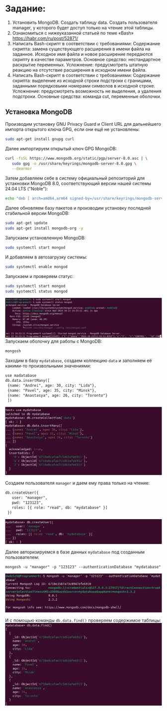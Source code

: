 # Задание:
1. Установить MongoDB. Создать таблицу data. Создать пользователя manager, у которого будет доступ только на чтение этой таблицы.
2. Ознакомиться с нижеуказанной статьей по теме «Bash» https://habr.com/ru/post/52871/
3. Написать Bash-скрипт в соответствии с требованиями:
Содержание скрипта: замена существующего расширения в имени файла на заданное. Исходное имя файла и новое расширение передаются скрипту в качестве параметров.
Основное средство: нестандартное раскрытие переменных.
Усложнение: предусмотреть штатную реакцию на отсутствие расширения в исходном имени файла.
4. Написать Bash-скрипт в соответствии с требованиями:
Содержание скрипта: выделение из исходной строки подстроки с границами, заданными порядковыми номерами символов в исходной строке.
Усложнение: предусмотреть возможность не выделения, а удаления подстроки.
Основные средства: команда cut, переменные оболочки.

## Установка MongoDB
Производим установку GNU Privacy Guard и Client URL для дальнейшего импорта открытого ключа GPG, если они ещё не установлены:
```Bash
sudo apt-get install gnupg curl
```
Далее импортируем открытый ключ GPG MongoDB:
```Bash
curl -fsSL https://www.mongodb.org/static/pgp/server-8.0.asc | \
   sudo gpg -o /usr/share/keyrings/mongodb-server-8.0.gpg \
   --dearmor
```
Затем добавляем себе в систему официальный репозиторий для устакновки MongoDB 8.0, соответствующий версии нашей системы 24.04 LTS ("Noble"):
```Bash
echo "deb [ arch=amd64,arm64 signed-by=/usr/share/keyrings/mongodb-server-8.0.gpg ] https://repo.mongodb.org/apt/ubuntu noble/mongodb-org/8.0 multiverse" | sudo tee /etc/apt/sources.list.d/mongodb-org-8.0.list
```
Далее обновляем базу пакетов и производим установку последней стабильной версии MongoDB:
```Bash
sudo apt-get update
sudo apt-get install mongodb-org -y
```

Запускаем установленную MongoDB:
```Bash
sudo systemctl start mongod
```
И добавляем в автозагрузку системы:
```Bash
sudo systemctl enable mongod
```
Запускаем и проверяем статус:
```Bash
sudo systemctl start mongod
sudo systemctl status mongod
```
![alt text](image-1.png)
Запускаем оболочку для работы с MongoDB:
```Bash
mongosh
```

Заходим в базу `mydatabase`, создаем коллекцию `data` и заполняем её какими-то произвольными значениями:
```
use madatabase
db.data.insertMany([
 {name: "Andrei", age: 30, city: "Lida"},
 {name: "Pavel", age: 35, city: "Minsk"},
 {name: "Anastasya", age: 26, city: "Toronto"}
 ])
```
![alt text](image.png)

Создаем пользователя `manager` и даем ему права только на чтение:
```
db.createUser({
   user: "manager",
   pwd: "123123",
   roles: [{ role: "read", db: "mydatabase" }]
 })
 ```
 ![alt text](image-2.png)

 Далее авторизируемся в базе данных `mydatabase` под созданным пользователем:
 ```
 mongosh -u "manager" -p "123123" --authenticationDatabase "mydatabase"
 ```
 ![alt text](image-3.png)
 
 И с помощью команды `db.data.find()` проверяем содержимое таблицы:
 ![alt text](image-5.png)
